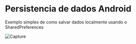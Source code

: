 ﻿# Persistencia de dados Android
 
 Exemplo simples de como salvar dados localmente usando o SharedPreferences

![Capture](https://user-images.githubusercontent.com/9452793/183779669-6eeae956-31df-4dc8-8920-774fe05ddffb.PNG)

